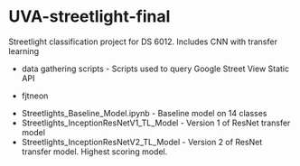 # UVA-streetlight-final
Streetlight classification project for DS 6012. Includes CNN with transfer learning

* data gathering scripts - Scripts used to query Google Street View Static API
- fjtneon
* Streetlights_Baseline_Model.ipynb - Baseline model on 14 classes
* Streetlights_InceptionResNetV1_TL_Model - Version 1 of ResNet transfer model
* Streetlights_InceptionResNetV2_TL_Model - Version 2 of ResNet transfer model. Highest scoring model.
